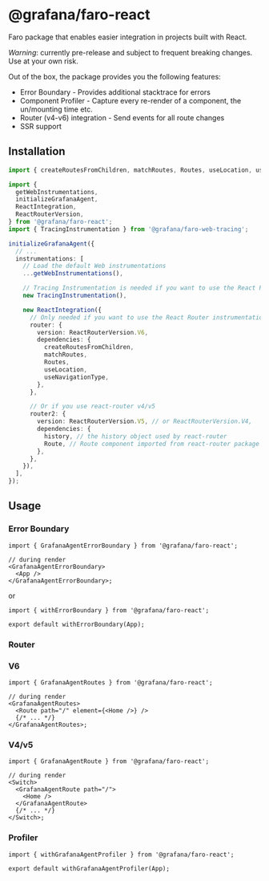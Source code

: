 # @grafana/faro-react

Faro package that enables easier integration in projects built with React.

_Warning_: currently pre-release and subject to frequent breaking changes. Use at your own risk.

Out of the box, the package provides you the following features:

- Error Boundary - Provides additional stacktrace for errors
- Component Profiler - Capture every re-render of a component, the un/mounting time etc.
- Router (v4-v6) integration - Send events for all route changes
- SSR support

## Installation

```ts
import { createRoutesFromChildren, matchRoutes, Routes, useLocation, useNavigationType } from 'react-router-dom';

import {
  getWebInstrumentations,
  initializeGrafanaAgent,
  ReactIntegration,
  ReactRouterVersion,
} from '@grafana/faro-react';
import { TracingInstrumentation } from '@grafana/faro-web-tracing';

initializeGrafanaAgent({
  // ...
  instrumentations: [
    // Load the default Web instrumentations
    ...getWebInstrumentations(),

    // Tracing Instrumentation is needed if you want to use the React Profiler
    new TracingInstrumentation(),

    new ReactIntegration({
      // Only needed if you want to use the React Router instrumentation
      router: {
        version: ReactRouterVersion.V6,
        dependencies: {
          createRoutesFromChildren,
          matchRoutes,
          Routes,
          useLocation,
          useNavigationType,
        },
      },

      // Or if you use react-router v4/v5
      router2: {
        version: ReactRouterVersion.V5, // or ReactRouterVersion.V4,
        dependencies: {
          history, // the history object used by react-router
          Route, // Route component imported from react-router package
        },
      },
    }),
  ],
});
```

## Usage

### Error Boundary

```tsx
import { GrafanaAgentErrorBoundary } from '@grafana/faro-react';

// during render
<GrafanaAgentErrorBoundary>
  <App />
</GrafanaAgentErrorBoundary>;
```

or

```tsx
import { withErrorBoundary } from '@grafana/faro-react';

export default withErrorBoundary(App);
```

### Router

### V6

```tsx
import { GrafanaAgentRoutes } from '@grafana/faro-react';

// during render
<GrafanaAgentRoutes>
  <Route path="/" element={<Home />} />
  {/* ... */}
</GrafanaAgentRoutes>;
```

### V4/v5

```tsx
import { GrafanaAgentRoute } from '@grafana/faro-react';

// during render
<Switch>
  <GrafanaAgentRoute path="/">
    <Home />
  </GrafanaAgentRoute>
  {/* ... */}
</Switch>;
```

### Profiler

```tsx
import { withGrafanaAgentProfiler } from '@grafana/faro-react';

export default withGrafanaAgentProfiler(App);
```
